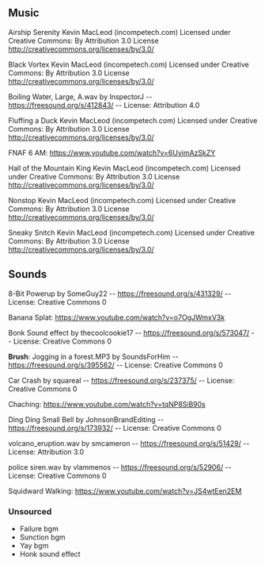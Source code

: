 ## Music

Airship Serenity Kevin MacLeod (incompetech.com)
Licensed under Creative Commons: By Attribution 3.0 License
http://creativecommons.org/licenses/by/3.0/

Black Vortex Kevin MacLeod (incompetech.com)
Licensed under Creative Commons: By Attribution 3.0 License
http://creativecommons.org/licenses/by/3.0/

Boiling Water, Large, A.wav by InspectorJ -- https://freesound.org/s/412843/ -- License: Attribution 4.0

Fluffing a Duck Kevin MacLeod (incompetech.com)
Licensed under Creative Commons: By Attribution 3.0 License
http://creativecommons.org/licenses/by/3.0/

FNAF 6 AM: https://www.youtube.com/watch?v=6UvimAzSkZY

Hall of the Mountain King Kevin MacLeod (incompetech.com)
Licensed under Creative Commons: By Attribution 3.0 License
http://creativecommons.org/licenses/by/3.0/

Nonstop Kevin MacLeod (incompetech.com)
Licensed under Creative Commons: By Attribution 3.0 License
http://creativecommons.org/licenses/by/3.0/

Sneaky Snitch Kevin MacLeod (incompetech.com)
Licensed under Creative Commons: By Attribution 3.0 License
http://creativecommons.org/licenses/by/3.0/

## Sounds
8-Bit Powerup by SomeGuy22 -- https://freesound.org/s/431329/ -- License: Creative Commons 0

Banana Splat: https://www.youtube.com/watch?v=o7OgJWmxV3k

Bonk Sound effect by thecoolcookie17 -- https://freesound.org/s/573047/ -- License: Creative Commons 0

**Brush**: Jogging in a forest.MP3 by SoundsForHim -- https://freesound.org/s/395562/ -- License: Creative Commons 0

Car Crash by squareal -- https://freesound.org/s/237375/ -- License: Creative Commons 0

Chaching: https://www.youtube.com/watch?v=tqNP8SiB90s

Ding Ding Small Bell by JohnsonBrandEditing -- https://freesound.org/s/173932/ -- License: Creative Commons 0

volcano_eruption.wav by smcameron -- https://freesound.org/s/51429/ -- License: Attribution 3.0

police siren.wav by vlammenos -- https://freesound.org/s/52906/ -- License: Creative Commons 0

Squidward Walking: https://www.youtube.com/watch?v=JS4wtEen2EM

### Unsourced
- Failure bgm
- Sunction bgm
- Yay bgm
- Honk sound effect
